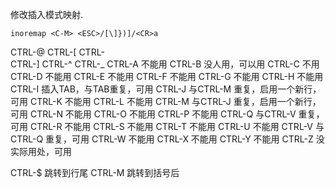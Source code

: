 修改插入模式映射.

```vim
inoremap <C-M> <ESC>/[\]})]/<CR>a
```



CTRL-@
CTRL-[
CTRL-\
CTRL-]
CTRL-^
CTRL-_
CTRL-A		不能用
CTRL-B		没人用，可以用
CTRL-C		不用
CTRL-D		不能用
CTRL-E		不能用
CTRL-F		不能用
CTRL-G		不能用
CTRL-H		不能用
CTRL-I		插入TAB，与TAB重复，可用
CTRL-J		与CTRL-M 重复，启用一个新行，可用
CTRL-K		不能用
CTRL-L		不能用
CTRL-M		与CTRL-J 重复，启用一个新行，可用
CTRL-N		不能用
CTRL-O		不能用
CTRL-P		不能用
CTRL-Q		与CTRL-V 重复，可用
CTRL-R		不能用
CTRL-S		不能用
CTRL-T		不能用
CTRL-U		不能用
CTRL-V		与CTRL-Q 重复，可用
CTRL-W		不能用
CTRL-X		不能用
CTRL-Y		不能用
CTRL-Z		没实际用处，可用

CTRL-$		跳转到行尾
CTRL-M		跳转到括号后
